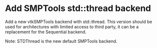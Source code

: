 # Add SMPTools std::thread backend

Add a new vtkSMPTools backend with std::thread.
This version should be used for architectures with limited access to third party, it can be a replacement for the Sequential backend.

Note: STDThread is the new default SMPTools backend.
